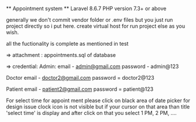 ** Appointment system **
Laravel 8.6.7
PHP version 7.3+ or above 

generally we don't commit vendor folder or .env files but you just run project directly so i put here.
create virtual host for run project else as you wish.

all the fuctionality is complete as mentioned in test

=> attachment : appointments.sql of database

=> credential:
Admin:
 email - admin@gmail.com
 password - admin@123

Doctor
 email - doctor2@gmail.com
 password = doctor2@123
 
Patient
 email - patient2@gmail.com
 password = patient@123
 
For select time for appoint ment please click on black area of date picker for design issue clock icon is not visible but if your cursor on that area than title 'select time' is display and after click on that you select 1 PM, 2 PM, ....

